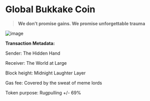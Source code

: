 # Global Bukkake Coin

> **We don’t promise gains. We promise unforgettable trauma**

![image](https://github.com/user-attachments/assets/4a8e3f7b-cd75-4c45-93d3-41147e09295b)

**Transaction Metadata:**

Sender: The Hidden Hand

Receiver: The World at Large

Block height: Midnight Laughter Layer

Gas fee: Covered by the sweat of meme lords

Token purpose: Rugpulling +/- 69%
